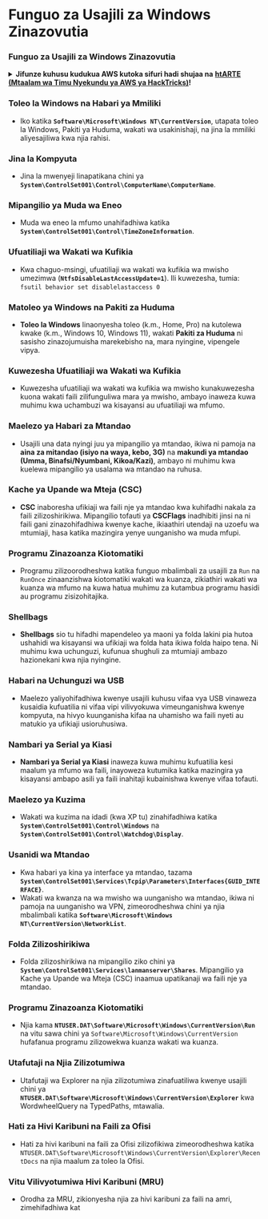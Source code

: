 # Funguo za Usajili za Windows Zinazovutia

### Funguo za Usajili za Windows Zinazovutia

<details>

<summary><strong>Jifunze kuhusu kudukua AWS kutoka sifuri hadi shujaa na</strong> <a href="https://training.hacktricks.xyz/courses/arte"><strong>htARTE (Mtaalam wa Timu Nyekundu ya AWS ya HackTricks)</strong></a><strong>!</strong></summary>

Njia nyingine za kusaidia HackTricks:

* Ikiwa unataka kuona **kampuni yako inayotangazwa kwenye HackTricks** au **kupakua HackTricks kwa muundo wa PDF** Angalia [**MPANGO WA KUJIUNGA**](https://github.com/sponsors/carlospolop)!
* Pata [**swag rasmi wa PEASS & HackTricks**](https://peass.creator-spring.com)
* Gundua [**The PEASS Family**](https://opensea.io/collection/the-peass-family), mkusanyiko wetu wa kipekee wa [**NFTs**](https://opensea.io/collection/the-peass-family)
* **Jiunge na** 💬 [**kikundi cha Discord**](https://discord.gg/hRep4RUj7f) au [**kikundi cha telegram**](https://t.me/peass) au **tufuate** kwenye **Twitter** 🐦 [**@hacktricks_live**](https://twitter.com/hacktricks_live)**.**
* **Shiriki mbinu zako za kudukua kwa kuwasilisha PR kwa** [**HackTricks**](https://github.com/carlospolop/hacktricks) na [**HackTricks Cloud**](https://github.com/carlospolop/hacktricks-cloud) repos za github.

</details>


### **Toleo la Windows na Habari ya Mmiliki**
- Iko katika **`Software\Microsoft\Windows NT\CurrentVersion`**, utapata toleo la Windows, Pakiti ya Huduma, wakati wa usakinishaji, na jina la mmiliki aliyesajiliwa kwa njia rahisi.

### **Jina la Kompyuta**
- Jina la mwenyeji linapatikana chini ya **`System\ControlSet001\Control\ComputerName\ComputerName`**.

### **Mipangilio ya Muda wa Eneo**
- Muda wa eneo la mfumo unahifadhiwa katika **`System\ControlSet001\Control\TimeZoneInformation`**.

### **Ufuatiliaji wa Wakati wa Kufikia**
- Kwa chaguo-msingi, ufuatiliaji wa wakati wa kufikia wa mwisho umezimwa (**`NtfsDisableLastAccessUpdate=1`**). Ili kuwezesha, tumia:
`fsutil behavior set disablelastaccess 0`

### Matoleo ya Windows na Pakiti za Huduma
- **Toleo la Windows** linaonyesha toleo (k.m., Home, Pro) na kutolewa kwake (k.m., Windows 10, Windows 11), wakati **Pakiti za Huduma** ni sasisho zinazojumuisha marekebisho na, mara nyingine, vipengele vipya.

### Kuwezesha Ufuatiliaji wa Wakati wa Kufikia
- Kuwezesha ufuatiliaji wa wakati wa kufikia wa mwisho kunakuwezesha kuona wakati faili zilifunguliwa mara ya mwisho, ambayo inaweza kuwa muhimu kwa uchambuzi wa kisayansi au ufuatiliaji wa mfumo.

### Maelezo ya Habari za Mtandao
- Usajili una data nyingi juu ya mipangilio ya mtandao, ikiwa ni pamoja na **aina za mitandao (isiyo na waya, kebo, 3G)** na **makundi ya mtandao (Umma, Binafsi/Nyumbani, Kikoa/Kazi)**, ambayo ni muhimu kwa kuelewa mipangilio ya usalama wa mtandao na ruhusa.

### Kache ya Upande wa Mteja (CSC)
- **CSC** inaboresha ufikiaji wa faili nje ya mtandao kwa kuhifadhi nakala za faili zilizoshirikiwa. Mipangilio tofauti ya **CSCFlags** inadhibiti jinsi na ni faili gani zinazohifadhiwa kwenye kache, ikiaathiri utendaji na uzoefu wa mtumiaji, hasa katika mazingira yenye uunganisho wa muda mfupi.

### Programu Zinazoanza Kiotomatiki
- Programu zilizoorodheshwa katika funguo mbalimbali za usajili za `Run` na `RunOnce` zinaanzishwa kiotomatiki wakati wa kuanza, zikiathiri wakati wa kuanza wa mfumo na kuwa hatua muhimu za kutambua programu hasidi au programu zisizohitajika.

### Shellbags
- **Shellbags** sio tu hifadhi mapendeleo ya maoni ya folda lakini pia hutoa ushahidi wa kisayansi wa ufikiaji wa folda hata ikiwa folda haipo tena. Ni muhimu kwa uchunguzi, kufunua shughuli za mtumiaji ambazo hazionekani kwa njia nyingine.

### Habari na Uchunguzi wa USB
- Maelezo yaliyohifadhiwa kwenye usajili kuhusu vifaa vya USB vinaweza kusaidia kufuatilia ni vifaa vipi vilivyokuwa vimeunganishwa kwenye kompyuta, na hivyo kuunganisha kifaa na uhamisho wa faili nyeti au matukio ya ufikiaji usioruhusiwa.

### Nambari ya Serial ya Kiasi
- **Nambari ya Serial ya Kiasi** inaweza kuwa muhimu kufuatilia kesi maalum ya mfumo wa faili, inayoweza kutumika katika mazingira ya kisayansi ambapo asili ya faili inahitaji kubainishwa kwenye vifaa tofauti.

### **Maelezo ya Kuzima**
- Wakati wa kuzima na idadi (kwa XP tu) zinahifadhiwa katika **`System\ControlSet001\Control\Windows`** na **`System\ControlSet001\Control\Watchdog\Display`**.

### **Usanidi wa Mtandao**
- Kwa habari ya kina ya interface ya mtandao, tazama **`System\ControlSet001\Services\Tcpip\Parameters\Interfaces{GUID_INTERFACE}`**.
- Wakati wa kwanza na wa mwisho wa uunganisho wa mtandao, ikiwa ni pamoja na uunganisho wa VPN, zimeorodheshwa chini ya njia mbalimbali katika **`Software\Microsoft\Windows NT\CurrentVersion\NetworkList`**.

### **Folda Zilizoshirikiwa**
- Folda zilizoshirikiwa na mipangilio ziko chini ya **`System\ControlSet001\Services\lanmanserver\Shares`**. Mipangilio ya Kache ya Upande wa Mteja (CSC) inaamua upatikanaji wa faili nje ya mtandao.

### **Programu Zinazoanza Kiotomatiki**
- Njia kama **`NTUSER.DAT\Software\Microsoft\Windows\CurrentVersion\Run`** na vitu sawa chini ya `Software\Microsoft\Windows\CurrentVersion` hufafanua programu zilizowekwa kuanza wakati wa kuanza.

### **Utafutaji na Njia Zilizotumiwa**
- Utafutaji wa Explorer na njia zilizotumiwa zinafuatiliwa kwenye usajili chini ya **`NTUSER.DAT\Software\Microsoft\Windows\CurrentVersion\Explorer`** kwa WordwheelQuery na TypedPaths, mtawalia.

### **Hati za Hivi Karibuni na Faili za Ofisi**
- Hati za hivi karibuni na faili za Ofisi zilizofikiwa zimeorodheshwa katika `NTUSER.DAT\Software\Microsoft\Windows\CurrentVersion\Explorer\RecentDocs` na njia maalum za toleo la Ofisi.

### **Vitu Vilivyotumiwa Hivi Karibuni (MRU)**
- Orodha za MRU, zikionyesha njia za hivi karibuni za faili na amri, zimehifadhiwa kat
